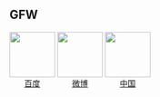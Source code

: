 ## GFW

<a href="https://www.baidu.com/" style="display: inline-block; text-align: center;">
  <img src="https://raw.githubusercontent.com/jarocheng0123/beginner_guide/refs/heads/main/png/GFW/baidu.png" width="80" style="display: block;">
  <span style="display: block;">百度</span>
</a>
<a href="https://weibo.com/" style="display: inline-block; text-align: center;">
  <img src="https://raw.githubusercontent.com/jarocheng0123/beginner_guide/refs/heads/main/png/GFW/weibo.png" width="80" style="display: block;">
  <span style="display: block;">微博</span>
</a>
<a href="https://www.gov.cn/" style="display: inline-block; text-align: center;">
  <img src="https://raw.githubusercontent.com/jarocheng0123/beginner_guide/refs/heads/main/png/GFW/China.png" width="80" style="display: block;">
  <span style="display: block;">中国</span>
</a>